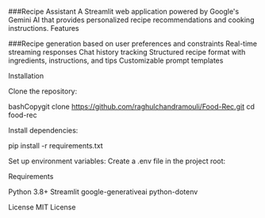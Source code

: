 ###Recipe Assistant
A Streamlit web application powered by Google's Gemini AI that provides personalized recipe recommendations and cooking instructions.
Features

###Recipe generation based on user preferences and constraints
Real-time streaming responses
Chat history tracking
Structured recipe format with ingredients, instructions, and tips
Customizable prompt templates

Installation

Clone the repository:

bashCopygit clone https://github.com/raghulchandramouli/Food-Rec.git
cd food-rec

Install dependencies:

pip install -r requirements.txt

Set up environment variables:
Create a .env file in the project root:

Requirements

Python 3.8+
Streamlit
google-generativeai
python-dotenv

License
MIT License